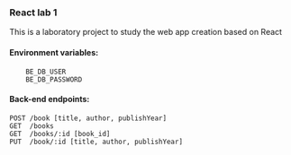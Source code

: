 ### React lab 1

This is a laboratory project to study the web app creation based on React

#### Environment variables:
```
    BE_DB_USER
    BE_DB_PASSWORD
```

#### Back-end endpoints:

```
POST /book [title, author, publishYear]
GET  /books
GET  /books/:id [book_id]
PUT  /book/:id [title, author, publishYear]
```
